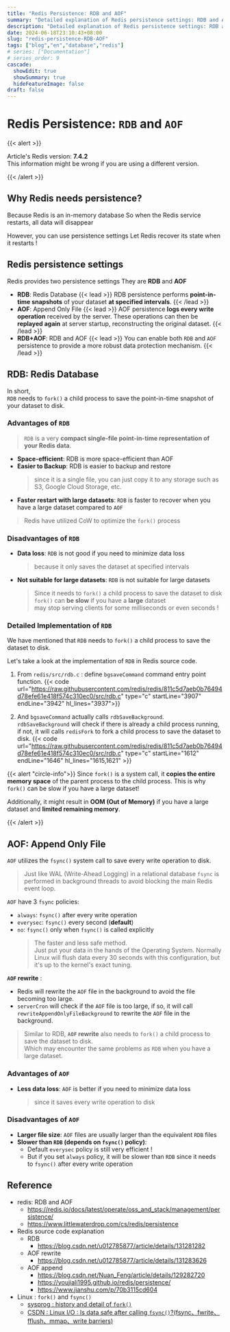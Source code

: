 ```yaml
---
title: "Redis Persistence: RDB and AOF"
summary: "Detailed explanation of Redis persistence settings: RDB and AOF. Pros and cons of RDB and AOF. Detailed implementation with Redis source code."
description: "Detailed explanation of Redis persistence settings: RDB and AOF. Pros and cons of RDB and AOF. Detailed implementation with Redis source code."
date: 2024-06-18T23:10:43+08:00
slug: "redis-persistence-RDB-AOF"
tags: ["blog","en","database","redis"]
# series: ["Documentation"]
# series_order: 9
cascade:
  showEdit: true
  showSummary: true
  hideFeatureImage: false
draft: false
---
```




# Redis Persistence: `RDB` and `AOF`


{{< alert >}}

Article's Redis version: **7.4.2**<br>
This information might be wrong if you are using a different version.

{{< /alert >}}



## Why Redis needs persistence?

Because Redis is an in-memory database
So when the Redis service restarts, all data will disappear

However, you can use persistence settings
Let Redis recover its state when it restarts !

## Redis persistence settings

Redis provides two persistence settings
They are **RDB** and **AOF**

- **RDB**: Redis Database
  {{< lead >}}
  RDB persistence performs **point-in-time snapshots** of your dataset **at specified intervals**.
  {{< /lead >}}
- **AOF**: Append Only File
  {{< lead >}}
  AOF persistence **logs every write operation** received by the server. These operations can then be **replayed again** at server startup, reconstructing the original dataset. 
  {{< /lead >}}
- **RDB+AOF**: RDB and AOF
  {{< lead >}}
  You can enable both `RDB` and `AOF` persistence to provide a more robust data protection mechanism.
  {{< /lead >}}


## RDB: Redis Database

In short, <br>
`RDB` needs to `fork()` a child process to save the point-in-time snapshot of your dataset to disk.

### Advantages of `RDB`

> `RDB` is a very **compact single-file point-in-time representation of your Redis data**.
- **Space-efficient**: RDB is more space-efficient than AOF
- **Easier to Backup**: RDB is easier to backup and restore
  > since it is a single file, you can just copy it to any storage such as S3, Google Cloud Storage, etc.
- **Faster restart with large datasets**: `RDB` is faster to recover when you have a large dataset compared to `AOF`
> Redis have utilized CoW to optimize the `fork()` process

### Disadvantages of `RDB`

- **Data loss**: `RDB` is not good if you need to minimize data loss
  > because it only saves the dataset at specified intervals
- **Not suitable for large datasets**: `RDB` is not suitable for large datasets
  > Since it needs to `fork()` a child process to save the dataset to disk <br>
  > `fork()` can **be slow** if you have a **large** dataset <br>
  > may stop serving clients for some milliseconds or even seconds !

### Detailed Implementation of `RDB`

We have mentioned that `RDB` needs to `fork()` a child process to save the dataset to disk. <br>

Let's take a look at the implementation of `RDB` in Redis source code. <br>
1. From `redis/src/rdb.c` : define `bgsaveCommand` command entry point function.
{{< code url="https://raw.githubusercontent.com/redis/redis/811c5d7aeb0b76494d78efe61e418f574c310ec0/src/rdb.c" type="c" startLine="3907" endLine="3942" hl_lines="3937">}}

2. And `bgsaveCommand` actually calls `rdbSaveBackground`. <br>
   `rdbSaveBackground` will check if there is already a child process running, if not, it will calls `redisFork` to fork a child process to save the dataset to disk.
{{< code url="https://raw.githubusercontent.com/redis/redis/811c5d7aeb0b76494d78efe61e418f574c310ec0/src/rdb.c" type="c" startLine="1612" endLine="1646" hl_lines="1615,1621" >}}

{{< alert "circle-info">}}
Since `fork()` is a system call, it **copies the entire memory space** of the parent process to the child process. This is why `fork()` can be slow if you have a large dataset!

Additionally, it might result in **OOM (Out of Memory)** if you have a large dataset and **limited remaining memory**.

{{< /alert >}}


## AOF: Append Only File

`AOF` utilizes the `fsync()` system call to save every write operation to disk.
> Just like WAL (Write-Ahead Logging) in a relational database
`fsync` is performed in background threads to avoid blocking the main Redis event loop.

`AOF` have 3 `fsync` policies:
- `always`: `fsync()` after every write operation
- `everysec`: `fsync()` every second (**default**)
- `no`: `fsync()` only when `fsync()` is called explicitly
  > The faster and less safe method. <br>
  > Just put your data in the hands of the Operating System. Normally Linux will flush data every 30 seconds with this configuration, but it's up to the kernel's exact tuning.

**`AOF` rewrite** : <br>
- Redis will rewrite the `AOF` file in the background to avoid the file becoming too large.
- `serverCron` will check if the `AOF` file is too large, if so, it will call `rewriteAppendOnlyFileBackground` to rewrite the `AOF` file in the background.
> Similar to RDB, **`AOF` rewrite** also needs to `fork()` a child process to save the dataset to disk. <br>
> Which may encounter the same problems as `RDB` when you have a large dataset.

### Advantages of `AOF`

- **Less data loss**: `AOF` is better if you need to minimize data loss
  > since it saves every write operation to disk

### Disadvantages of `AOF`

- **Larger file size**: `AOF` files are usually larger than the equivalent `RDB` files
- **Slower than `RDB` (depends on `fsync()` policy)**:
  - Default `everysec` policy is still very efficient !
  - But if you set `always` policy, it will be slower than `RDB` since it needs to `fsync()` after every write operation

<!-- 
### Detailed Implementation of `AOF`

> Only show the **Append** part , doesn't show the **Rewrite** part

1. `struct redisServer` structure : defines `aof_buf` field is the buffer to store the write operation before writing to the `AOF` file.

`redis/src/server.h`
{{< code url="https://raw.githubusercontent.com/redis/redis/811c5d7aeb0b76494d78efe61e418f574c310ec0/src/server.h" type="c" startLine="1775" endLine="1785" hl_lines="1782">}}
`redis/src/aof.c` : `void flushAppendOnlyFile(int force)` function
{{< code url="https://raw.githubusercontent.com/redis/redis/811c5d7aeb0b76494d78efe61e418f574c310ec0/src/aof.c" type="c" startLine="1045" endLine="1254" hl_lines="3732-3733">}} -->


## Reference 

- redis: RDB and AOF
  - https://redis.io/docs/latest/operate/oss_and_stack/management/persistence/
  - https://www.littlewaterdrop.com/cs/redis/persistence
- Redis source code explanation
  - RDB
    - https://blog.csdn.net/u012785877/article/details/131281282
  - AOF rewrite
    - https://blog.csdn.net/u012785877/article/details/131283626
  - AOF append
    - https://blog.csdn.net/Nuan_Feng/article/details/129282720
    - https://youjiali1995.github.io/redis/persistence/
    - https://www.jianshu.com/p/70b3115cd604
- Linux : `fork()` and `fsync()`
  - [sysprog : history and detail of `fork()`](https://hackmd.io/@sysprog/unix-fork-exec)
  - [CSDN : Linux I/O : Is data safe after calling `fsync()`?(fsync、fwrite、fflush、mmap、write barriers) ](https://blog.csdn.net/hilaryfrank/article/details/112200420)